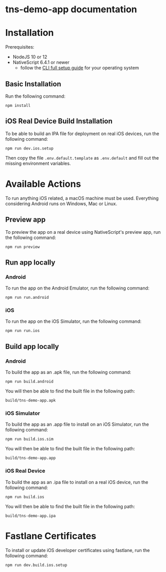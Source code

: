 tns-demo-app documentation
================
# Installation

Prerequisites:
- NodeJS 10 or 12
- NativeScript 6.4.1 or newer
    - follow the [CLI full setup guide](https://docs.nativescript.org/angular/start/quick-setup#full-setup) for your operating system

## Basic Installation
Run the following command:
```
npm install
```

## iOS Real Device Build Installation
To be able to build an IPA file for deployment on real iOS devices, run the following command:
```
npm run dev.ios.setup
```

Then copy the file `.env.default.template` as `.env.default` and fill out the missing environment variables.

# Available Actions
To run anything iOS related, a macOS machine must be used.
Everything considering Android runs on Windows, Mac or Linux.

## Preview app
To preview the app on a real device using NativeScript's preview app, run the following command:
```
npm run preview
```

## Run app locally
### Android
To run the app on the Android Emulator, run the following command:
```
npm run run.android
```

### iOS
To run the app on the iOS Simulator, run the following command:
```
npm run run.ios
```

## Build app locally
### Android
To build the app as an .apk file, run the following command:
```
npm run build.android
```

You will then be able to find the built file in the following path:
```
build/tns-demo-app.apk
```

### iOS Simulator
To build the app as an .app file to install on an iOS Simulator, run the following command:
```
npm run build.ios.sim
```

You will then be able to find the built file in the following path:
```
build/tns-demo-app.app
```

### iOS Real Device
To build the app as an .ipa file to install on a real iOS device, run the following command:
```
npm run build.ios
```

You will then be able to find the built file in the following path:
```
build/tns-demo-app.ipa
```

# Fastlane Certificates
To install or update iOS developer certificates using fastlane, run the following command:
```
npm run dev.build.ios.setup
```
